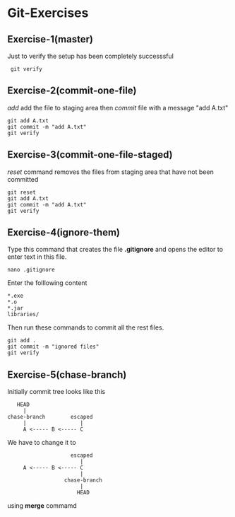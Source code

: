 # Git-Exercises

## Exercise-1(master)
Just to verify the setup has been completely successsful
```shell
 git verify
```
## Exercise-2(commit-one-file)
*add* add the file to staging area
then *commit* file with a message "add A.txt"
```shell
git add A.txt
git commit -m "add A.txt"
git verify
```

## Exercise-3(commit-one-file-staged)
*reset* command removes the files from staging area that have not been committed 
```shell
git reset
git add A.txt
git commit -m "add A.txt"
git verify
```

## Exercise-4(ignore-them)
Type this command that creates the file **.gitignore** and opens the editor to enter text in this file.
```shell
nano .gitignore 
```
Enter the folllowing content
```
*.exe
*.o
*.jar
libraries/
```
Then run these commands to commit all the rest files.
```shell
git add .
git commit -m "ignored files"
git verify
```
## Exercise-5(chase-branch)
Initially commit tree looks like this 
```
   HEAD
     |
chase-branch        escaped
     |                 |
     A <----- B <----- C
```
We have to change it to 
```
                    escaped
                       |
     A <----- B <----- C
                       |
                  chase-branch
                       |
                      HEAD
```
using **merge** commamd




